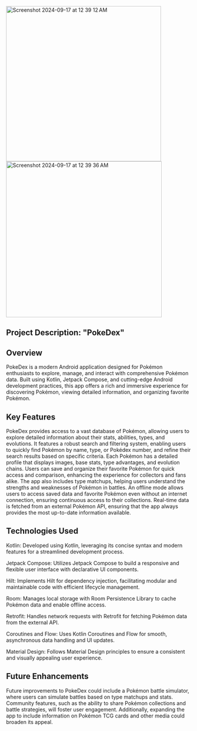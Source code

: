 
<img width="421" alt="Screenshot 2024-09-17 at 12 39 12 AM" src="https://github.com/user-attachments/assets/8335f8c4-92c7-455c-970c-8ff18205889d">

<img width="423" alt="Screenshot 2024-09-17 at 12 39 36 AM" src="https://github.com/user-attachments/assets/2a1b3aa7-3632-4334-98ad-bfde4c5a52ae">



## Project Description: "PokeDex"
## Overview

PokeDex is a modern Android application designed for Pokémon enthusiasts to explore, manage, and interact with comprehensive Pokémon data. Built using Kotlin, Jetpack Compose, and cutting-edge Android development practices, this app offers a rich and immersive experience for discovering Pokémon, viewing detailed information, and organizing favorite Pokémon.

## Key Features

PokeDex provides access to a vast database of Pokémon, allowing users to explore detailed information about their stats, abilities, types, and evolutions. It features a robust search and filtering system, enabling users to quickly find Pokémon by name, type, or Pokédex number, and refine their search results based on specific criteria.
Each Pokémon has a detailed profile that displays images, base stats, type advantages, and evolution chains. Users can save and organize their favorite Pokémon for quick access and comparison, enhancing the experience for collectors and fans alike. The app also includes type matchups, helping users understand the strengths and weaknesses of Pokémon in battles.
An offline mode allows users to access saved data and favorite Pokémon even without an internet connection, ensuring continuous access to their collections. Real-time data is fetched from an external Pokémon API, ensuring that the app always provides the most up-to-date information available.

## Technologies Used

Kotlin: Developed using Kotlin, leveraging its concise syntax and modern features for a streamlined development process.

Jetpack Compose: Utilizes Jetpack Compose to build a responsive and flexible user interface with declarative UI components.

Hilt: Implements Hilt for dependency injection, facilitating modular and maintainable code with efficient lifecycle management.

Room: Manages local storage with Room Persistence Library to cache Pokémon data and enable offline access.

Retrofit: Handles network requests with Retrofit for fetching Pokémon data from the external API.

Coroutines and Flow: Uses Kotlin Coroutines and Flow for smooth, asynchronous data handling and UI updates.

Material Design: Follows Material Design principles to ensure a consistent and visually appealing user experience.

## Future Enhancements

Future improvements to PokeDex could include a Pokémon battle simulator, where users can simulate battles based on type matchups and stats. Community features, such as the ability to share Pokémon collections and battle strategies, will foster user engagement. Additionally, expanding the app to include information on Pokémon TCG cards and other media could broaden its appeal.
